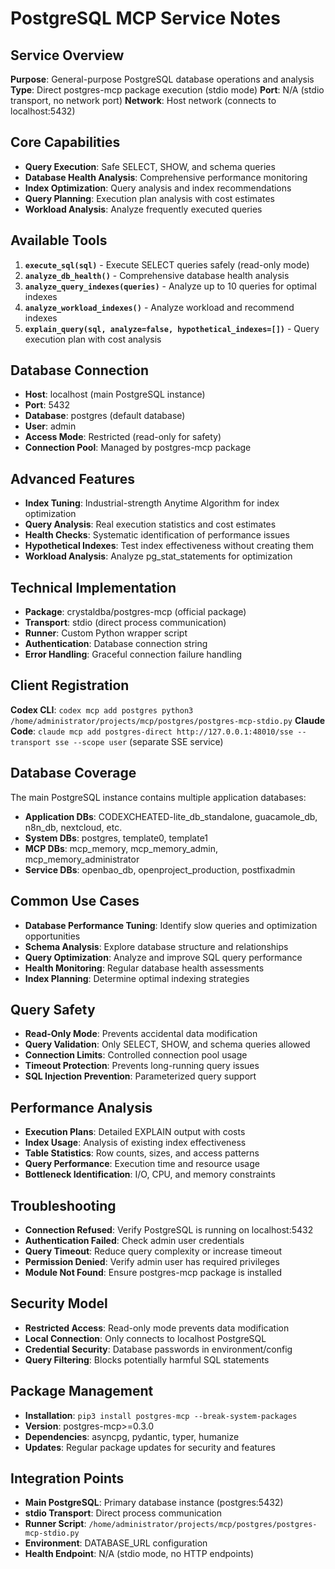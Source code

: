 # PostgreSQL MCP Service Notes

## Service Overview
**Purpose**: General-purpose PostgreSQL database operations and analysis
**Type**: Direct postgres-mcp package execution (stdio mode)
**Port**: N/A (stdio transport, no network port)
**Network**: Host network (connects to localhost:5432)

## Core Capabilities
- **Query Execution**: Safe SELECT, SHOW, and schema queries
- **Database Health Analysis**: Comprehensive performance monitoring
- **Index Optimization**: Query analysis and index recommendations
- **Query Planning**: Execution plan analysis with cost estimates
- **Workload Analysis**: Analyze frequently executed queries

## Available Tools
1. **`execute_sql(sql)`** - Execute SELECT queries safely (read-only mode)
2. **`analyze_db_health()`** - Comprehensive database health analysis
3. **`analyze_query_indexes(queries)`** - Analyze up to 10 queries for optimal indexes
4. **`analyze_workload_indexes()`** - Analyze workload and recommend indexes
5. **`explain_query(sql, analyze=false, hypothetical_indexes=[])`** - Query execution plan with cost analysis

## Database Connection
- **Host**: localhost (main PostgreSQL instance)
- **Port**: 5432
- **Database**: postgres (default database)
- **User**: admin
- **Access Mode**: Restricted (read-only for safety)
- **Connection Pool**: Managed by postgres-mcp package

## Advanced Features
- **Index Tuning**: Industrial-strength Anytime Algorithm for index optimization
- **Query Analysis**: Real execution statistics and cost estimates
- **Health Checks**: Systematic identification of performance issues
- **Hypothetical Indexes**: Test index effectiveness without creating them
- **Workload Analysis**: Analyze pg_stat_statements for optimization

## Technical Implementation
- **Package**: crystaldba/postgres-mcp (official package)
- **Transport**: stdio (direct process communication)
- **Runner**: Custom Python wrapper script
- **Authentication**: Database connection string
- **Error Handling**: Graceful connection failure handling

## Client Registration
**Codex CLI**: `codex mcp add postgres python3 /home/administrator/projects/mcp/postgres/postgres-mcp-stdio.py`
**Claude Code**: `claude mcp add postgres-direct http://127.0.0.1:48010/sse --transport sse --scope user` (separate SSE service)

## Database Coverage
The main PostgreSQL instance contains multiple application databases:
- **Application DBs**: CODEXCHEATED-lite_db_standalone, guacamole_db, n8n_db, nextcloud, etc.
- **System DBs**: postgres, template0, template1
- **MCP DBs**: mcp_memory, mcp_memory_admin, mcp_memory_administrator
- **Service DBs**: openbao_db, openproject_production, postfixadmin

## Common Use Cases
- **Database Performance Tuning**: Identify slow queries and optimization opportunities
- **Schema Analysis**: Explore database structure and relationships
- **Query Optimization**: Analyze and improve SQL query performance
- **Health Monitoring**: Regular database health assessments
- **Index Planning**: Determine optimal indexing strategies

## Query Safety
- **Read-Only Mode**: Prevents accidental data modification
- **Query Validation**: Only SELECT, SHOW, and schema queries allowed
- **Connection Limits**: Controlled connection pool usage
- **Timeout Protection**: Prevents long-running query issues
- **SQL Injection Prevention**: Parameterized query support

## Performance Analysis
- **Execution Plans**: Detailed EXPLAIN output with costs
- **Index Usage**: Analysis of existing index effectiveness
- **Table Statistics**: Row counts, sizes, and access patterns
- **Query Performance**: Execution time and resource usage
- **Bottleneck Identification**: I/O, CPU, and memory constraints

## Troubleshooting
- **Connection Refused**: Verify PostgreSQL is running on localhost:5432
- **Authentication Failed**: Check admin user credentials
- **Query Timeout**: Reduce query complexity or increase timeout
- **Permission Denied**: Verify admin user has required privileges
- **Module Not Found**: Ensure postgres-mcp package is installed

## Security Model
- **Restricted Access**: Read-only mode prevents data modification
- **Local Connection**: Only connects to localhost PostgreSQL
- **Credential Security**: Database passwords in environment/config
- **Query Filtering**: Blocks potentially harmful SQL statements

## Package Management
- **Installation**: `pip3 install postgres-mcp --break-system-packages`
- **Version**: postgres-mcp>=0.3.0
- **Dependencies**: asyncpg, pydantic, typer, humanize
- **Updates**: Regular package updates for security and features

## Integration Points
- **Main PostgreSQL**: Primary database instance (postgres:5432)
- **stdio Transport**: Direct process communication
- **Runner Script**: `/home/administrator/projects/mcp/postgres/postgres-mcp-stdio.py`
- **Environment**: DATABASE_URL configuration
- **Health Endpoint**: N/A (stdio mode, no HTTP endpoints)